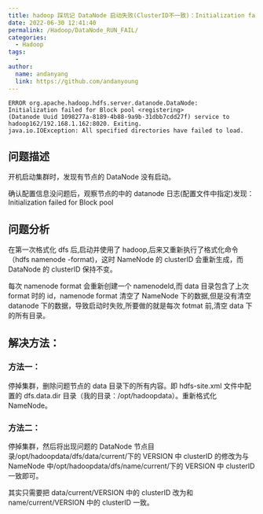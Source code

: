```yaml
---
title: hadoop 踩坑记 DataNode 启动失败(ClusterID不一致)：Initialization failed for Block pool
date: 2022-06-30 12:41:40
permalink: /Hadoop/DataNode_RUN_FAIL/
categories:
  - Hadoop
tags:
  -
author:
  name: andanyang
  link: https://github.com/andanyoung
---
```


```
ERROR org.apache.hadoop.hdfs.server.datanode.DataNode:
Initialization failed for Block pool <registering>
(Datanode Uuid 1098277a-8189-4b88-9a9b-31dbb7cdd27f) service to hadoop162/192.168.1.162:8020. Exiting.
java.io.IOException: All specified directories have failed to load.
```

## 问题描述

开机启动集群时，发现有节点的 DataNode 没有启动。

确认配置信息没问题后，观察节点的中的 datanode 日志(配置文件中指定)发现：Initialization failed for Block pool

## 问题分析

在第一次格式化 dfs 后,启动并使用了 hadoop,后来又重新执行了格式化命令（hdfs namenode -format)，这时 NameNode 的 clusterID 会重新生成，而 DataNode 的 clusterID 保持不变。

每次 namenode format 会重新创建一个 namenodeId,而 data 目录包含了上次 format 时的 id，namenode format 清空了 NameNode 下的数据,但是没有清空 datanode 下的数据，导致启动时失败,所要做的就是每次 fotmat 前,清空 data 下的所有目录。

## 解决方法：

### 方法一：

停掉集群，删除问题节点的 data 目录下的所有内容。即 hdfs-site.xml 文件中配置的 dfs.data.dir 目录（我的目录：/opt/hadoopdata）。重新格式化 NameNode。

### 方法二：

停掉集群，然后将出现问题的 DataNode 节点目录/opt/hadoopdata/dfs/data/current/下的 VERSION 中 clusterID 的修改为与 NameNode 中/opt/hadoopdata/dfs/name/current/下的 VERSION 中 clusterID 一致即可。

其实只需要把 data/current/VERSION 中的 clusterID 改为和 name/current/VERSION 中的 clusterID 一致。
